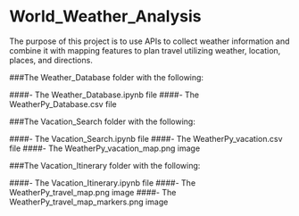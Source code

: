 # World_Weather_Analysis
The purpose of this project is to use APIs to collect weather information and combine it with mapping features to plan travel utilizing weather, location, places, and directions. 

###The Weather_Database folder with the following:

####- The Weather_Database.ipynb file
####- The WeatherPy_Database.csv file

###The Vacation_Search folder with the following:

####- The Vacation_Search.ipynb file
####- The WeatherPy_vacation.csv file
####- The WeatherPy_vacation_map.png image

###The Vacation_Itinerary folder with the following:

####- The Vacation_Itinerary.ipynb file
####- The WeatherPy_travel_map.png image
####- The WeatherPy_travel_map_markers.png image
